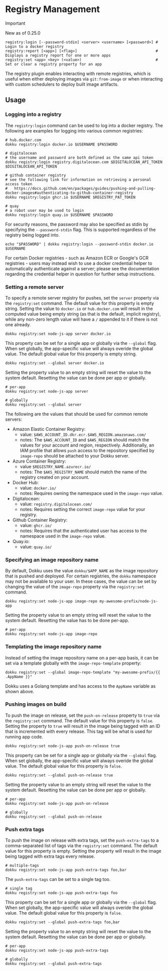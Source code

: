 # Registry Management

> [!IMPORTANT]
> New as of 0.25.0

```
registry:login [--password-stdin] <server> <username> [<password>] # Login to a docker registry
registry:report [<app>] [<flag>]                                   # Displays a registry report for one or more apps
registry:set <app> <key> (<value>)                                 # Set or clear a registry property for an app
```

The registry plugin enables interacting with remote registries, which is useful when either deploying images via `git:from-image` or when interacting with custom schedulers to deploy built image artifacts.

## Usage

### Logging into a registry

The `registry:login` command can be used to log into a docker registry. The following are examples for logging into various common registries:

```shell
# hub.docker.com
dokku registry:login docker.io $USERNAME $PASSWORD

# digitalocean
# the username and password are both defined as the same api token
dokku registry:login registry.digitalocean.com $DIGITALOCEAN_API_TOKEN $DIGITALOCEAN_API_TOKEN

# github container registry
# see the following link for information on retrieving a personal access token
#   https://docs.github.com/en/packages/guides/pushing-and-pulling-docker-images#authenticating-to-github-container-registry
dokku registry:login ghcr.io $USERNAME $REGISTRY_PAT_TOKEN

# quay
# a robot user may be used to login
dokku registry:login quay.io $USERNAME $PASSWORD
```

For security reasons, the password may also be specified as stdin by specifying the `--password-stdin` flag. This is supported regardless of the registry being logged into.

```shell
echo "$PASSWORD" | dokku registry:login --password-stdin docker.io $USERNAME
```

For certain Docker registries - such as Amazon ECR or Google's GCR registries - users may instead wish to use a docker credential helper to automatically authenticate against a server; please see the documentation regarding the credential helper in question for further setup instructions.

### Setting a remote server

To specify a remote server registry for pushes, set the `server` property via the `registry:set` command. The default value for this property is empty string. Setting the value to `docker.io` or `hub.docker.com` will result in the computed value being empty string (as that is the default, implicit registry), while any non-zero length value will have a `/` appended to it if there is not one already.

```shell
dokku registry:set node-js-app server docker.io
```

This property can be set for a single app or globally via the `--global` flag. When set globally, the app-specific value will always overide the global value. The default global value for this property is empty string.

```shell
dokku registry:set --global server docker.io
```

Setting the property value to an empty string will reset the value to the system default. Resetting the value can be done per app or globally.

```shell
# per-app
dokku registry:set node-js-app server

# globally
dokku registry:set --global server
```

The following are the values that should be used for common remote servers:

- Amazon Elastic Container Registry:
    - value: `$AWS_ACCOUNT_ID.dkr.ecr.$AWS_REGION.amazonaws.com/`
    - notes: The `$AWS_ACCOUNT_ID` and `$AWS_REGION` should match the values for your account and region, respectively. Additionally, an IAM profile that allows `push` access to the repository specified by `image-repo` should be attached to your Dokku server.
- Azure Container Registry:
    - value `$REGISTRY_NAME.azurecr.io/`
    - notes: The `$AKS_REGISTRY_NAME` should match the name of the registry created on your account.
- Docker Hub:
    - value: `docker.io/`
    - notes: Requires owning the namespace used in the `image-repo` value.
- Digitalocean:
    - value: `registry.digitalocean.com/`
    - notes: Requires setting the correct `image-repo` value for your registry.
- Github Container Registry:
    - value: `ghcr.io/`
    - notes: Requires that the authenticated user has access to the namespace used in the `image-repo` value.
- Quay.io:
    - value: `quay.io/`

### Specifying an image repository name

By default, Dokku uses the value `dokku/$APP_NAME` as the image repository that is pushed and deployed. For certain registries, the `dokku` namespace may not be available to your user. In these cases, the value can be set by changing the value of the `image-repo` property via the `registry:set` command.

```shell
dokku registry:set node-js-app image-repo my-awesome-prefix/node-js-app
```

Setting the property value to an empty string will reset the value to the system default. Resetting the value has to be done per-app.

```shell
# per-app
dokku registry:set node-js-app image-repo
```

### Templating the image repository name

Instead of setting the image repository name on a per-app basis, it can be set via a template globally with the `image-repo-template` property:

```shell
dokku registry:set --global image-repo-template "my-awesome-prefix/{{ .AppName }}"
```

Dokku uses a Golang template and has access to the `AppName` variable as shown above.

### Pushing images on build

To push the image on release, set the `push-on-release` property to `true` via the `registry:set` command. The default value for this property is `false`. Setting the property to `true` will result in the image being tagged with an ID that is incremented with every release. This tag will be what is used for running app code.

```shell
dokku registry:set node-js-app push-on-release true
```

This property can be set for a single app or globally via the `--global` flag. When set globally, the app-specific value will always overide the global value. The default global value for this property is `false`.

```shell
dokku registry:set --global push-on-release true
```

Setting the property value to an empty string will reset the value to the system default. Resetting the value can be done per app or globally.

```shell
# per-app
dokku registry:set node-js-app push-on-release

# globally
dokku registry:set --global push-on-release
```

### Push extra tags 

To push the image on release with extra tags, set the `push-extra-tags` to a comma-separated list of tags via the `registry:set` command. The default value for this property is empty. Setting the property will result in the image being tagged with extra tags every release.

```shell
# multiple-tags
dokku registry:set node-js-app push-extra-tags foo,bar
```
The `push-extra-tags` can be set to a single tag too.

```shell
# single tag
dokku registry:set node-js-app push-extra-tags foo
```

This property can be set for a single app or globally via the `--global` flag. When set globally, the app-specific value will always overide the global value. The default global value for this property is `false`.

```shell
dokku registry:set --global push-extra-tags foo,bar
```

Setting the property value to an empty string will reset the value to the system default. Resetting the value can be done per app or globally.

```shell
# per-app
dokku registry:set node-js-app push-extra-tags

# globally
dokku registry:set --global push-extra-tags
```
